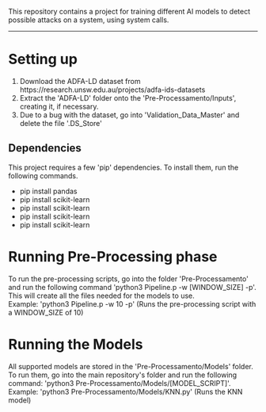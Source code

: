 This repository contains a project for training different AI models to detect possible attacks on a system, using system calls.

<hr>

<h1>Setting up</h1>
<ol>
    <li>Download the ADFA-LD dataset from <a target="_blank">https://research.unsw.edu.au/projects/adfa-ids-datasets</a></li>
    <li>Extract the 'ADFA-LD' folder onto the 'Pre-Processamento/Inputs', creating it, if necessary.</li>
    <li>Due to a bug with the dataset, go into 'Validation_Data_Master' and delete the file '.DS_Store'</li>
</ol>

<h2>Dependencies</h2>
This project requires a few 'pip' dependencies. To install them, run the following commands.
<ul>
    <li>pip install pandas</li>
    <li>pip install scikit-learn</li>
    <li>pip install scikit-learn</li>
    <li>pip install scikit-learn</li>
    <li>pip install scikit-learn</li>
</ul>

<h1>Running Pre-Processing phase</h1>
To run the pre-processing scripts, go into the folder 'Pre-Processamento' and run the following command 'python3 Pipeline.p -w [WINDOW_SIZE] -p'.
This will create all the files needed for the models to use. <br>
Example: 'python3 Pipeline.p -w 10 -p' (Runs the pre-processing script with a WINDOW_SIZE of 10)

<h1>Running the Models</h1>
All supported models are stored in the 'Pre-Processamento/Models' folder. To run them, go into the main repository's folder and run the following command: 'python3 Pre-Processamento/Models/[MODEL_SCRIPT]'.<br>
Example: 'python3 Pre-Processamento/Models/KNN.py' (Runs the KNN model)